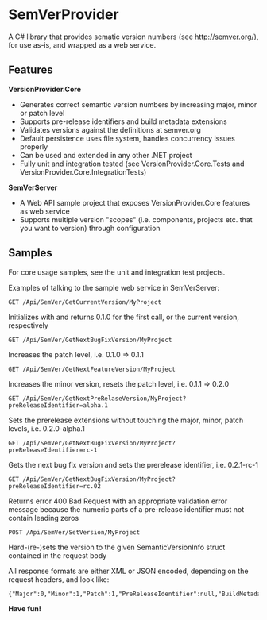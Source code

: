 SemVerProvider
==============

A C# library that provides sematic version numbers (see http://semver.org/), for use as-is, and wrapped as a web service.

## Features

__VersionProvider.Core__

* Generates correct semantic version numbers by increasing major, minor or patch level
* Supports pre-release identifiers and build metadata extensions
* Validates versions against the definitions at semver.org
* Default persistence uses file system, handles concurrency issues properly
* Can be used and extended in any other .NET project
* Fully unit and integration tested (see VersionProvider.Core.Tests and VersionProvider.Core.IntegrationTests)

__SemVerServer__

* A Web API sample project that exposes VersionProvider.Core features as web service
* Supports multiple version "scopes" (i.e. components, projects etc. that you want to version) through configuration

## Samples

For core usage samples, see the unit and integration test projects.

Examples of talking to the sample web service in SemVerServer:

    GET /Api/SemVer/GetCurrentVersion/MyProject

Initializes with and returns 0.1.0 for the first call, or the current version, respectively

    GET /Api/SemVer/GetNextBugFixVersion/MyProject

Increases the patch level, i.e. 0.1.0 => 0.1.1

    GET /Api/SemVer/GetNextFeatureVersion/MyProject

Increases the minor version, resets the patch level, i.e. 0.1.1 => 0.2.0

    GET /Api/SemVer/GetNextPreRelaseVersion/MyProject?preReleaseIdentifier=alpha.1

Sets the prerelease extensions without touching the major, minor, patch levels, i.e. 0.2.0-alpha.1

    GET /Api/SemVer/GetNextBugFixVersion/MyProject?preReleaseIdentifier=rc-1

Gets the next bug fix version and sets the prerelease identifier, i.e. 0.2.1-rc-1

    GET /Api/SemVer/GetNextBugFixVersion/MyProject?preReleaseIdentifier=rc.02

Returns error 400 Bad Request with an appropriate validation error message because the numeric parts of a pre-release identifier must not contain leading zeros

    POST /Api/SemVer/SetVersion/MyProject

Hard-(re-)sets the version to the given SemanticVersionInfo struct contained in the request body

All response formats are either XML or JSON encoded, depending on the request headers, and look like:

    {"Major":0,"Minor":1,"Patch":1,"PreReleaseIdentifier":null,"BuildMetadata":null,"FormattedVersion":"0.1.1"}

__Have fun!__

